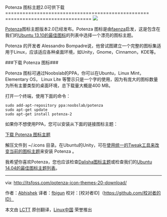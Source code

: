Potenza 图标主题2.0可供下载
================================================== ==============================
![](http://itsfoss.itsfoss.netdna-cdn.com/wp-content/uploads/2014/09/Potenza_Icons.jpeg)

[Potenza][1]图标主题版本2.0已经发布。Potenza 图标是由[faenza][2]启发，这是包含在我们的[Ubuntu 13.10的最佳图标][3]的列表中选择一个漂亮的图标主题。

Potenza 的开发者 Alessandro Bompadre说，他曾试图建立一个完整的图标集适用于Linux，应该适应各种桌面环境，如Unity，Gnome，Cinnamon，KDE等。

###下载 Potenza 图标###

Potenza 图标可通过Noobslab的PPA，你可以在Ubuntu，Linux Mint，Elementary OS， Linux Lite 等警示只是一个字的使用，因为有庞大的图标数量为所有主要类型的桌面环境，总下载量大概是400 MB。

打开一个终端，使用下面的命令：

    sudo add-apt-repository ppa:noobslab/potenza
    sudo apt-get update
    sudo apt-get install potenza-2

如果你不想使用PPA，您可以安装从下面的链接图标主题：

[下载 Potenza 图标主题][4]

解压文件到 ~/.icons 目录。在Ubuntu的Unity，可在[使用统一的Tweak工具来改变当前的图标主题][5]来安装 Potenza 。

我希望你喜欢Potenza，您也应该检查[Dalisha图标主题][6]或检查我们的[Ubuntu 14.04的最佳图标主题列表][7]。

-------------------------------------------------- ------------------------------

via: http://itsfoss.com/potenza-icon-themes-20-download/

作者：[Abhishek][a]
译者：[fbigun](https://github.com/fbigun)
校对：[校对者ID]（https://github.com/校对者的ID）

本文由 [LCTT](https://github.com/LCTT/TranslateProject) 原创翻译，[Linux中国](http://linux.cn/) 荣誉推出

[a]:http://itsfoss.com/author/Abhishek/
[1]:https://github.com/AlessandroBompadre/Potenza/
[2]:http://tiheum.deviantart.com/art/Faenza-Icons-173323228
[3]:http://itsfoss.com/best-icon-themes-ubuntu-1310/
[4]:http://gnome-look.org/content/show.php/Potenza+2.0?content=166853
[5]:http://itsfoss.com/best-icon-themes-ubuntu-1404/
[6]:http://itsfoss.com/dalisha-icon-ubuntu-linux/
[7]:http://itsfoss.com/best-icon-themes-ubuntu-1404/
